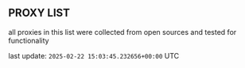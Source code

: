 ## PROXY LIST

all proxies in this list were collected from open sources and tested for functionality

last update: `2025-02-22 15:03:45.232656+00:00` UTC